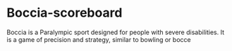 # Boccia-scoreboard
Boccia is a Paralympic sport designed for people with severe disabilities. It is a game of precision and strategy, similar to bowling or bocce
